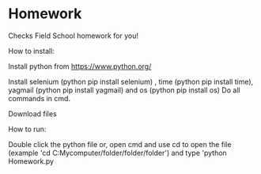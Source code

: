 # Homework
Checks Field School homework for you!

How to install:

Install python from https://www.python.org/

Install selenium (python pip install selenium) , time (python pip install time), yagmail (python pip install yagmail) and os (python pip install os) 
Do all commands in cmd. 

Download files

How to run:

Double click the python file or, open cmd and use cd to open the file (example 'cd C:Mycomputer/folder/folder/folder') and type 'python Homework.py
